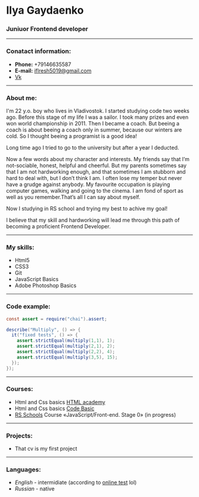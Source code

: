 # Ilya Gaydaenko 
### Juniuor Frontend developer 

---

### Conatact information: 

* **Phone:** +79146635587
* **E-mail:** iflresh5019@gmail.com
* [Vk](https://vk.com/rus9811)

---

### About me:

I'm 22 y.o. boy who lives in Vladivostok. I started studying code two weeks ago. Before this stage of my life I was a sailor. I took many prizes and even won world championship in 2011. Then I became a coach. But beeing a coach is about beeing a coach only in summer, because our winters are cold. So I thought beeing a programist is a good idea! 

Long time ago I tried to go to the university but after a year I deducted. 

Now a few words about my character and interests. My friends say that I’m not-sociable, honest, helpful and cheerful. But my parents sometimes say that I am not hardworking enough, and that sometimes I am stubborn and hard to deal with, but I don’t think I am. I often lose my temper but never have a grudge against anybody. My favourite occupation is playing computer games, walking and going to the cinema. I am fond of sport as well as you remember.That’s all I can say about myself.

Now I studying in RS school and trying my best to achive my goal!

I believe that my skill and hardworking will lead me through this path of becoming a proficient Frontend Developer.

---

### My skills:

* Html5
* CSS3
* Git
* JavaScript Basics
* Adobe Photoshop Basics

---


### Code example:

```java script
const assert = require("chai").assert;

describe("Multiply", () => {
  it("fixed tests", () => {
    assert.strictEqual(multiply(1,1), 1);
    assert.strictEqual(multiply(2,1), 2);
    assert.strictEqual(multiply(2,2), 4);
    assert.strictEqual(multiply(3,5), 15);   
  });
});
```

---

### Courses:
* Html and Css basics [HTML academy](https://htmlacademy.ru/)
* Html and Css basics [Code Basic](https://ru.code-basics.com/)<br>
* [RS Schools](https://rs.school/) Course «JavaScript/Front-end. Stage 0» (in progress)<br>

---

### Projects:
* That cv is my first project

---

### Languages:
* *English* - intermidiate (according to [online test](https://www.efset.org/) lol)
* *Russian* - native
